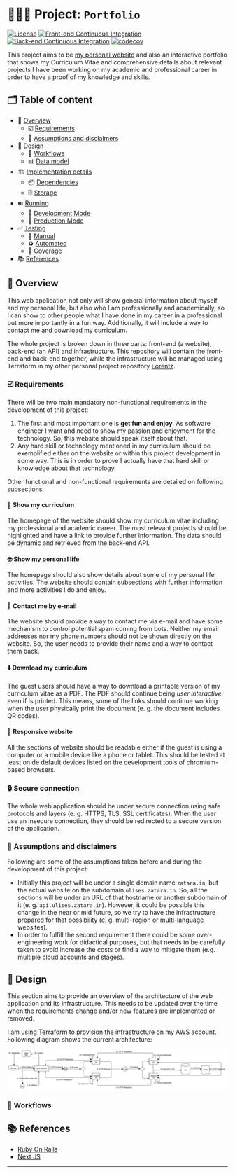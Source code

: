# 👨🏽‍💻 Project: `Portfolio`
[![License](https://img.shields.io/badge/License-BSD_3--Clause-blue.svg)](https://opensource.org/licenses/BSD-3-Clause) [![Front-end Continuous Integration](https://github.com/zatarain/portfolio/actions/workflows/front-end.yml/badge.svg)](https://github.com/zatarain/portfolio/actions/workflows/front-end.yml) [![Back-end Continuous Integration](https://github.com/zatarain/portfolio/actions/workflows/back-end.yml/badge.svg)](https://github.com/zatarain/portfolio/actions/workflows/back-end.yml) [![codecov](https://codecov.io/gh/zatarain/portfolio/branch/main/graph/badge.svg?token=bufQuVyLCi)](https://codecov.io/gh/zatarain/portfolio)

This project aims to be [my personal website][ulises-zatarain] and also an interactive portfolio that shows my Curriculum Vitae and comprehensive details about relevant projects I have been working on my academic and professional career in order to have a proof of my knowledge and skills.

## 🗂️ Table of content

* 🔭 [Overview](#📹-overview)
  - ☑️ [Requirements](#-requirements)
  - 🤔 [Assumptions and disclaimers](#-assumptions-and-disclaimers)
* 📐 [Design](#-design)
  - 🔀 [Workflows](#-workflows)
  - 📊 [Data model](#-data-model)
* 🏗️ [Implementation details](#-implementation-details)
  - 📦 [Dependencies](#-dependencies)
  - 🗄️ [Storage](#-storage)
* ⏯️ [Running](#-running)
  - 🍏 [Development Mode](#-development-mode)
  - 🍎 [Production Mode](#-production-mode)
* ✅ [Testing](#-testing)
  - 🧪 [Manual](#-manual)
  - ♻️ [Automated](#-automated)
  - 💯 [Coverage](#-coverage)
* 📚 [References](#-references)

## 🔭 Overview
This web application not only will show general information about myself and my personal life, but also who I am professionally and academically, so I can show to other people what I have done in my career in a professional but more importantly in a fun way. Additionally, it will include a way to contact me and download my curriculum.

The whole project is broken down in three parts: front-end (a website), back-end (an API) and infrastructure. This repository will contain the front-end and back-end together, while the infrastructure will be managed using Terraform in my other personal project repository [Lorentz][lorentz].

### ☑️ Requirements
There will be two main mandatory non-functional requirements in the development of this project:

1. The first and most important one is **get fun and enjoy**. As software engineer I want and need to show my passion and enjoyment for the technology. So, this website should speak itself about that.
2. Any hard skill or technology mentioned in my curriculum should be exemplified either on the website or within this project development in some way. This is in order to prove I actually have that hard skill or knowledge about that technology.

Other functional and non-functional requirements are detailed on following subsections.

#### 📃 Show my curriculum
The homepage of the website should show my curriculum vitae including my professional and academic career. The most relevant projects should be highlighted and have a link to provide further information. The data should be dynamic and retrieved from the back-end API.

#### 🤓 Show my personal life
The homepage should also show details about some of my personal life activities. The website should contain subsections with further information and more activities I do and enjoy.

#### 📧 Contact me by e-mail
The website should provide a way to contact me via e-mail and have some mechanism to control potential spam coming from bots. Neither my email addresses nor my phone numbers should not be shown directly on the website. So, the user needs to provide their name and a way to contact them back.

#### ⬇️ Download my curriculum
The guest users should have a way to download a printable version of my curriculum vitae as a PDF. The PDF should continue being *user interactive* even if is printed. This means, some of the links should continue working when the user physically print the document (e. g. the document includes QR codes).

#### 📱 Responsive website
All the sections of website should be readable either if the guest is using a computer or a mobile device like a phone or tablet. This should be tested at least on de default devices listed on the development tools of chromium-based browsers.

### 🔒 Secure connection
The whole web application should be under secure connection using safe protocols and layers (e. g. HTTPS, TLS, SSL certificates). When the user use an insecure connection, they should be redirected to a secure version of the application.

### 🤔 Assumptions and disclaimers
Following are some of the assumptions taken before and during the development of this project:

 * Initially this project will be under a single domain name `zatara.in`, but the actual website on the subdomain `ulises.zatara.in`. So, all the sections will be under an URL of that hostname or another subdomain of it (e. g. `api.ulises.zatara.in`). However, it could be possible this change in the near or mid future, so we try to have the infrastructure prepared for that possibility (e. g. multi-region or multi-language websites).
 * In order to fulfill the second requirement there could be some over-engineering work for didactical purposes, but that needs to be carefully taken to avoid increase the costs or find a way to mitigate them (e.g. multiple cloud accounts and stages).

## 📐 Design
This section aims to provide an overview of the architecture of the web application and its infrastructure. This needs to be updated over the time when the requirements change and/or new features are implemented or removed.

I am using Terraform to provision the infrastructure on my AWS account. Following diagram shows the current architecture:

[![Architecture Overview](docs/diagrams/overview.svg)](docs/diagrams/overview.svg)

### 🔀 Workflows

## 📚 References

* [Ruby On Rails][ror-docs]
* [Next JS][next-docs]

---

[ulises-zatarain]: https://ulises.zatara.in
[lorentz]: https://github.com/zatarain/lorentz
[ror-docs]: https://api.rubyonrails.org
[next-docs]: https://nextjs.org/docs
